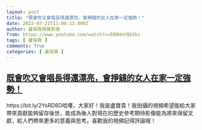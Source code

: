```yaml
---
layout: post
title: "既會吹又會唱長得還漂亮，會掙錢的女人在家一定強勢！"
date: 2022-07-21T11:00:12.000Z
author: 盧保貴視覺影像
from: https://www.youtube.com/watch?v=E08HnYQbSks
tags: [ 盧保貴 ]
comments: True
categories: [ 盧保貴 ]
---
```

<!--1658401212000-->
[既會吹又會唱長得還漂亮，會掙錢的女人在家一定強勢！](https://www.youtube.com/watch?v=E08HnYQbSks)
------

<div>
https://bit.ly/2YsRD8D哈嘍，大家好！我是盧寶貴！我拍攝的視頻希望能給大家帶來貢獻能夠留存後世，能成為後人對現在的歷史參考期待影像能為將來保留文獻，給人們帶來更多的意義與思考。喜歡我的視頻記得評論哦！
</div>
